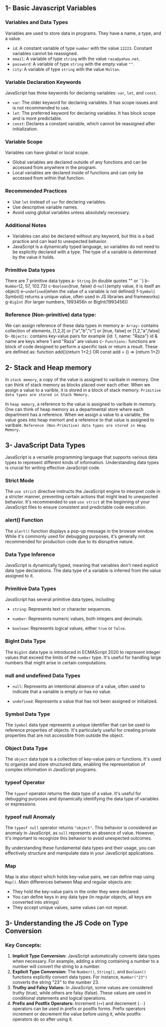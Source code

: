 ## 1- Basic Javascript Variables

### Variables and Data Types

Variables are used to store data in programs. They have a name, a type, and a value.

- `id`: A constant variable of type `number` with the value `12223`. Constant variables cannot be reassigned.
- `email`: A variable of type `string` with the value `raza@yahoo.net`.
- `password`: A variable of type `string` with the empty value `""`.
- `city`: A variable of type `string` with the value `Multan`.

### Variable Declaration Keywords

JavaScript has three keywords for declaring variables: `var`, `let`, and `const`.

- `var`: The older keyword for declaring variables. It has scope issues and is not recommended to use.
- `let`: The preferred keyword for declaring variables. It has block scope and is more predictable.
- `const`: Declares a constant variable, which cannot be reassigned after initialization.

### Variable Scope

Variables can have global or local scope.

- Global variables are declared outside of any functions and can be accessed from anywhere in the program.
- Local variables are declared inside of functions and can only be accessed from within that function.

### Recommended Practices

- Use `let` instead of `var` for declaring variables.
- Use descriptive variable names.
- Avoid using global variables unless absolutely necessary.

### Additional Notes

- Variables can also be declared without any keyword, but this is a bad practice and can lead to unexpected behavior.
- JavaScript is a dynamically typed language, so variables do not need to be explicitly declared with a type. The type of a variable is determined by the value it holds.

### Primitive Data types

There are 7 primitive data types
a- `String` (in double quotes "" or ``)
b- `Number`(2, 57, 102.73)
c-`Boolean`(true, false)
d-`null`(empty value, it is itself an object)
e-`undefined`(when the value of a variable is not defined)
f-`Symbol`( Symbol() returns a unique value, often used in JS libraries and frameworks)
g-`BigInt` (for larger numbers, 1993456n or BigInt(1993456))

### Reference (Non-primitive) data type:

We can assign reference of these data types in memory
a- `Array:`
contains collection of elements, [1,2,3] or ["a","b","c"] or [true, false] or [1,2,"a",false]
b- `Objects:`
contains key-value pairs for example {id: 1, name: "Raza"} id & name are keys
where 1 and "Raza" are values
c- `Functions:`
functions are block of code designed to perform a specific task or return a result. These are defined as:
function add(){return 1+2;}
OR
const add = () => {return 1+2}

## 2- Stack and Heap memory

In `stack memory`, a copy of the value is assigned to varibale in memory. One can think of stack memory
as blocks placed over each other. When we assign a value to a varible, it is stored in a block of stack memory.
`Primitive data types are stored in Stack Memory.`

In `heap memory`, a reference to the value is assigned to varibale in memory. One can think of heap memory as a departmental store where each department has a reference. When we assign a value to a variable, the value goes into heap memort and a reference to that value is assigned to varibale.
`Reference (Non-Primitive) data types are stored in Heap Memory.`

## 3- JavaScript Data Types

JavaScript is a versatile programming language that supports various data types to represent different kinds of information. Understanding data types is crucial for writing effective JavaScript code.

### Strict Mode

The `use strict` directive instructs the JavaScript engine to interpret code in a stricter manner, preventing certain actions that might lead to unexpected behavior. It's recommended to use `use strict` at the beginning of your JavaScript files to ensure consistent and predictable code execution.

### alert() Function

The `alert()` function displays a pop-up message in the browser window. While it's commonly used for debugging purposes, it's generally not recommended for production code due to its disruptive nature.

### Data Type Inference

JavaScript is dynamically typed, meaning that variables don't need explicit data type declarations. The data type of a variable is inferred from the value assigned to it.

### Primitive Data Types

JavaScript has several primitive data types, including:

- `string`: Represents text or character sequences.

- `number`: Represents numeric values, both integers and decimals.

- `boolean`: Represents logical values, either `true` or `false`.

### BigInt Data Type

The `BigInt` data type is introduced in ECMAScript 2020 to represent integer values that exceed the limits of the `number` type. It's useful for handling large numbers that might arise in certain computations.

### null and undefined Data Types

- `null`: Represents an intentional absence of a value, often used to indicate that a variable is empty or has no value.

- `undefined`: Represents a value that has not been assigned or initialized.

### Symbol Data Type

The `Symbol` data type represents a unique identifier that can be used to reference properties of objects. It's particularly useful for creating private properties that are not accessible from outside the object.

### Object Data Type

The `object` data type is a collection of key-value pairs or functions. It's used to organize and store structured data, enabling the representation of complex information in JavaScript programs.

### typeof Operator

The `typeof` operator returns the data type of a value. It's useful for debugging purposes and dynamically identifying the data type of variables or expressions.

### typeof null Anomaly

The `typeof null` operator returns `"object"`. This behavior is considered an anomaly in JavaScript, as `null` represents an absence of value. However, it's important to recognize this behavior to avoid unexpected outcomes.

By understanding these fundamental data types and their usage, you can effectively structure and manipulate data in your JavaScript applications.

### Map

Map is also object which holds key-value pairs, we can define map using `Map()`. Main differences between Map and regular objects are:

- They hold the key-value pairs in the order they were declared.
- You can define keys in any data type (in regular objects, all keys are converted into strings)
- They accept unique values, same values can not repeat.

## 3- Understanding the JS Code on Type Conversion

### Key Concepts:

1.  **Implicit Type Conversion:** JavaScript automatically converts data types when necessary. For example, adding a string containing a number to a number will convert the string to a number.
2.  **Explicit Type Conversion:** The `Number()`, `String()`, and `Boolean()` functions explicitly convert data types. For instance, `Number("23")` converts the string "23" to the number 23.
3.  **Truthy and Falsy Values:** In JavaScript, some values are considered truthy (true), while others are falsy (false). These values are used in conditional statements and logical operations.
4.  **Prefix and Postfix Operators:** Increment (`++`) and decrement (`--`) operators can be used in prefix or postfix forms. Prefix operators increment or decrement the value before using it, while postfix operators do so after using it.
